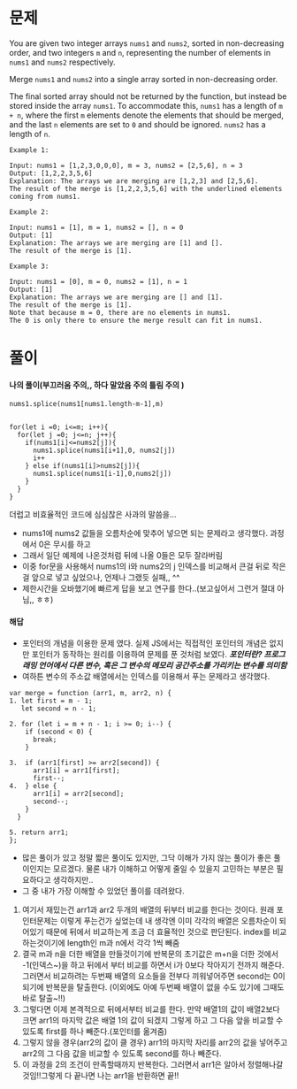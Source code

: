 # 문제

You are given two integer arrays `nums1` and `nums2`, sorted in non-decreasing order, and two integers `m` and `n`, representing the number of elements in `nums1` and `nums2` respectively.

Merge `nums1` and `nums2` into a single array sorted in non-decreasing order.

The final sorted array should not be returned by the function, but instead be stored inside the array `nums1`. To accommodate this, `nums1` has a length of `m + n`, where the first `m` elements denote the elements that should be merged, and the last `n` elements are set to `0` and should be ignored. `nums2` has a length of `n`.

```
Example 1:

Input: nums1 = [1,2,3,0,0,0], m = 3, nums2 = [2,5,6], n = 3
Output: [1,2,2,3,5,6]
Explanation: The arrays we are merging are [1,2,3] and [2,5,6].
The result of the merge is [1,2,2,3,5,6] with the underlined elements coming from nums1.

Example 2:

Input: nums1 = [1], m = 1, nums2 = [], n = 0
Output: [1]
Explanation: The arrays we are merging are [1] and [].
The result of the merge is [1].

Example 3:

Input: nums1 = [0], m = 0, nums2 = [1], n = 1
Output: [1]
Explanation: The arrays we are merging are [] and [1].
The result of the merge is [1].
Note that because m = 0, there are no elements in nums1.
The 0 is only there to ensure the merge result can fit in nums1.
```

# 풀이

#### 나의 풀이(부끄러움 주의,, 하다 말았음 주의 틀림 주의 )

```
nums1.splice(nums1[nums1.length-m-1],m)


for(let i =0; i<=m; i++){
  for(let j =0; j<=n; j++){
    if(nums1[i]<=nums2[j]){
      nums1.splice(nums1[i+1],0, nums2[j])
      i++
    } else if(nums1[i]>nums2[j]){
      nums1.splice(nums1[i-1],0,nums2[j])
    }
  }
}

```

더럽고 비효율적인 코드에 심심찮은 사과의 말씀을...

- nums1에 nums2 값들을 오름차순에 맞추어 넣으면 되는 문제라고 생각했다. 과정에서 0은 무시를 하고
- 그래서 일단 예제에 나온것처럼 뒤에 나올 0들은 모두 잘라버림
- 이중 for문을 사용해서 nums1의 i와 nums2의 j 인덱스를 비교해서 큰걸 뒤로 작은걸 앞으로 넣고 싶었으나, 언제나 그랬듯 실패,, ^^
- 제한시간을 오바했기에 빠르게 답을 보고 연구를 한다..(보고싶어서 그런거 절대 아님,, ㅎㅎ)

#### 해답

- 포인터의 개념을 이용한 문제 였다. 실제 JS에서는 직접적인 포인터의 개념은 없지만 포인터가 동작하는 원리를 이용하여 문제를 푼 것처럼 보였다.
  **_포인터란? 프로그래밍 언어에서 다른 변수, 혹은 그 변수의 메모리 공간주소를 가리키는 변수를 의미함_**
- 여하튼 변수의 주소값 배열에서는 인덱스를 이용해서 푸는 문제라고 생각했다.

```
var merge = function (arr1, m, arr2, n) {
1. let first = m - 1;
   let second = n - 1;

2. for (let i = m + n - 1; i >= 0; i--) {
    if (second < 0) {
      break;
    }

3.  if (arr1[first] >= arr2[second]) {
      arr1[i] = arr1[first];
      first--;
4.  } else {
      arr1[i] = arr2[second];
      second--;
    }
  }

5. return arr1;
};
```

- 많은 풀이가 있고 정말 짧은 풀이도 있지만, 그닥 이해가 가지 않는 풀이가 좋은 풀이인지는 모르겠다. 물론 내가 이해하고 어떻게 줄일 수 있을지 고민하는 부분은 필요하다고 생각하지만..
- 그 중 내가 가장 이해할 수 있었던 풀이를 데려왔다.

1. 여기서 재밌는건 arr1과 arr2 두개의 배열의 뒤부터 비교를 한다는 것이다. 원래 포인터문제는 이렇게 푸는건가 싶었는데 내 생각엔 이미 각각의 배열은 오름차순이 되어있기 때문에 뒤에서 비교하는게 조금 더 효율적인 것으로 판단된다. index를 비교하는것이기에 length인 m과 n에서 각각 1씩 빼줌
2. 결국 m과 n을 더한 배열을 만들것이기에 반복문의 초기값은 m+n을 더한 것에서 -1(인덱스~)을 하고 뒤에서 부터 비교를 하면서 i가 0보다 작아지기 전까지 해준다.
   그러면서 비교하려는 두번째 배열의 요소들을 전부다 끼워넣어주면 second는 0이 되기에 반복문을 탈출한다. (이외에도 아예 두번째 배열이 없을 수도 있기에 그때도 바로 탈출~!!)
3. 그렇다면 이제 본격적으로 뒤에서부터 비교를 한다. 만약 배열1의 값이 배열2보다 크면 arr1의 마지막 값은 배열 1의 값이 되겠지 그렇게 하고 그 다음 앞을 비교할 수 있도록 first를 하나 빼준다.(포인터를 옮겨줌)
4. 그렇지 않을 경우(arr2의 값이 클 경우) arr1의 마지막 자리를 arr2의 값을 넣어주고 arr2의 그 다음 값을 비교할 수 있도록 second를 하나 빼준다.
5. 이 과정을 2의 조건이 만족할때까지 반복한다. 그러면서 arr1은 알아서 정렬해나갈 것임!!그렇게 다 끝나면 나는 arr1을 반환하면 끝!!
